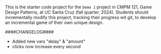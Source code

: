 This is the starter code project for the `Demo 1` project in CMPM 121, Game Design Patterns, at UC Santa Cruz (fall quarter, 2024). Students should incrementally modify this project, tracking their progress wit git, to develop an incremental game of their own unique design.

####CHANGELOG####

- Added new vars "delay" & "amount"
- clicks now increase every second
